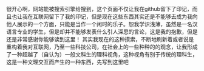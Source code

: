 很开心啊，网站能被搜索引擎给搜到，这个页面不仅让我在github留下了印记，而且也让我在互联网留下了我的印记，但是现在这些东西其实还是不能够去成为我向他人展示的一个方面，只能是当作一个闲时的乐子。恕我学识浅薄，虽然是一名汉语言专业的学生，但是却并不能够发表什么引人深思的言论，这是我的抱歉，但是还是非常感谢你能够读到这里！
其实我现在的这种摸索，不断地刷新着或者说是重构着我对互联网，乃至一些科技公司，在社会上的一些种种的的观念，让我形成了一种超越了（自认为）一般文科生的理科视角，这种视角有别于传统的理科生，这是一种文理交互而产生的一种东西，先写到这里吧